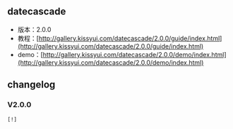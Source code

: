 ## datecascade

* 版本：2.0.0
* 教程：[http://gallery.kissyui.com/datecascade/2.0.0/guide/index.html](http://gallery.kissyui.com/datecascade/2.0.0/guide/index.html)
* demo：[http://gallery.kissyui.com/datecascade/2.0.0/demo/index.html](http://gallery.kissyui.com/datecascade/2.0.0/demo/index.html)

## changelog

### V2.0.0

    [!]


